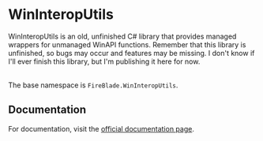# WinInteropUtils
WinInteropUtils is an old, unfinished C# library that provides managed wrappers for unmanaged WinAPI functions. Remember that this library is unfinished, so bugs may occur and features may be missing. I don't know if I'll ever finish this library, but I'm publishing it here for now.<br><br>

The base namespace  is `FireBlade.WinInteropUtils`.

## Documentation
For documentation, visit the [official documentation page](https://fireblade211.github.io/WinInteropUtils).
